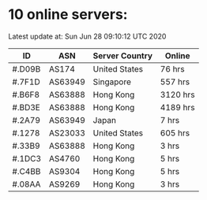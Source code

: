 # 10 online servers:

Latest update at: Sun Jun 28 09:10:12 UTC 2020

| ID | ASN | Server Country | Online |
| -- | --- | -------------- | ------ |
| #.D09B | AS174 | United States | 76 hrs |
| #.7F1D | AS63949 | Singapore | 557 hrs |
| #.B6F8 | AS63888 | Hong Kong | 3120 hrs |
| #.BD3E | AS63888 | Hong Kong | 4189 hrs |
| #.2A79 | AS63949 | Japan | 7 hrs |
| #.1278 | AS23033 | United States | 605 hrs |
| #.33B9 | AS63888 | Hong Kong | 3 hrs |
| #.1DC3 | AS4760 | Hong Kong | 5 hrs |
| #.C4BB | AS9304 | Hong Kong | 5 hrs |
| #.08AA | AS9269 | Hong Kong | 3 hrs |

